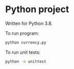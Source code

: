 # Python project

Written for Python 3.8.

To run program:

```bash
python currency.py
```

To run unit tests:

```bash
python -m unittest
```

